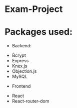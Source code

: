 # Exam-Project

# Packages used: 
* Backend:
- Bcrypt
- Express
- Knex.js
- Objection.js
- MySQL

* Frontend
- React 
- React-router-dom

